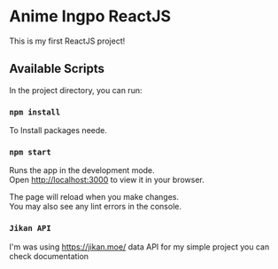 # Anime Ingpo ReactJS

This is my first ReactJS project!

## Available Scripts

In the project directory, you can run:

### `npm install`

To Install packages neede.


### `npm start`

Runs the app in the development mode.\
Open [http://localhost:3000](http://localhost:3000) to view it in your browser.

The page will reload when you make changes.\
You may also see any lint errors in the console.

### `Jikan API`
I'm was using https://jikan.moe/ data API for my simple project you can check documentation



